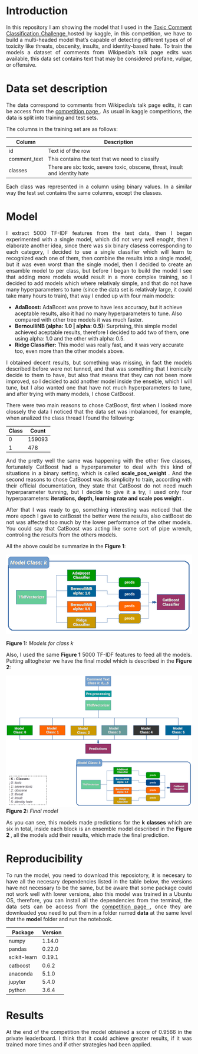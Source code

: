 # Introduction
<p align = "justify">
In this repository I am showing the model that I used in the <a href="https://www.kaggle.com/c/jigsaw-toxic-comment-classification-challenge">Toxic Comment Classification Challenge </a> hosted by kaggle, in this competition, we have to build a multi-headed model that’s capable of detecting different types of of toxicity like threats, obscenity, insults, and identity-based hate. To train the models a dataset of comments from Wikipedia’s talk page edits was available, this data set contains text that may be considered profane, vulgar, or offensive.
</p>

# Data set description
<p align = "justify">
The data correspond to comments from Wikipedia’s talk page edits, it can be access from the <a href = "https://www.kaggle.com/c/jigsaw-toxic-comment-classification-challenge/data"> competition page </a>. As usual in kaggle competitions, the data is split into training and test sets.
</p>
The columns in the training set are as follows:

|Column      | Description                                                       |
|------------|-------------------------------------------------------------------|
|id          | Text id of the row                                                |
|comment_text| This contains the text that we need to classify                   |
|classes     | There are six: toxic, severe toxic, obscene, threat, insult and identity hate|

<p align = "justify">
Each class was represented in a column using binary values. In a similar way the test set contains the same columns, except the classes.
</p>

# Model
<p align="justify">
I extract 5000 TF-IDF features from the text data, then I began experimented with a single model, which did not very well enoght, then I elaborate another idea, since there was six binary clasess corresponding to each category, I decided to use a single classifier which will learn to recognized each one of them, then combine the results into a single model, but it was even worst than the single model, then I decided to create an ensamble model to per class, but before I began to build the model I see that adding more models would result in a more complex training, so I decided to add models which where relativaly simple, and that do not have many hyperparameters to tune (since the data set is relativaly large, it could take many hours to train), that way I ended up with four main models:
</p>

- __AdaBoost:__ AdaBoost was prove to have less accuracy, but it achieve aceptable results, also it had no many hyperparameters to tune. Also compared with other tree models it was much faster.
- __BernoulliNB (alpha: 1.0 | alpha: 0.5):__ Surprising, this simple model achieved aceptable results, therefore I decided to add two of them, one using alpha: 1.0 and the other with alpha: 0.5.
- __Ridge Classifier:__ This model was really fast, and it was very accurate too, even more than the other models above.
<p align = "justify">
I obtained decent results, but something was missing, in fact the models described before were not tunned, and that was something that I ironically decide to them to have, but also that means that they can not been more improved, so I decided to add another model inside the enseble, which I will tune, but I also wanted one that have not much hyperparameters to tune, and after trying with many models, I chose CatBoost.
</p>
<p align = "justify">
There were two main reasons to chose CatBoost, first when I looked more clossely the data I noticed that the data set was imbalanced, for example, when analized the class thread I found the following:
</p>

| Class | Count |
|-------|-------|
|   0   |159093 |
|   1   |478    |

<p align = "justify">
And the pretty well the same was happening with the other five classes, fortunately CatBoost had a hyperparameter to deal with this kind of situations in a binary setting, which is called <b> scale_pos_weight </b>. And the second reasons to chose CatBoost was its simplicity to train, according with their official documentation, they state that CatBoost do not need much hyperparameter tunning, but I decide to give it a try, I used only four hyperparameters: <b> iterations, depth, learning rate and scale pos weight </b>.
</p>
<p align = "justify">
After that I was ready to go, something interesting was noticed that the more epoch I gave to catBosst the better were the results, also catBoost do not was affected too much by the lower performance of the other models. You could say that CatBoost was acting like some sort of pipe wrench, controling the results from the others models.
</p>

All the above could be summarize in the __Figure 1__:

![Models](models.png)

__Figure 1:__ _Models for class k_

<p align = "justify">
Also, I used the same <b>Figure 1</b> 5000 TF-IDF features to feed all the models. Putting alltogheter we have the final model which is described in the <b> Figure 2</b>:
</p>

![Model Description](model.png)
__Figure 2:__ _Final model_

<p align = "justify">
As you can see, this models made predictions for the <b> k classes </b> which are six in total, inside each block is an ensemble model described in the <b> Figure 2 </b>, all the models add their results, which made the final prediction.
</p>

# Reproducibility
<p align = "justify">
To run the model, you need to download this reposiotory, it is necesary to have all the necesary dependencies listed in the table below, the versions have not necessary to be the same, but be aware that some package could not work well with lower versions, also this model was trained in a Ubuntu OS, therefore, you can install all the dependencies from the terminal, the data sets can be access from the <a href = "https://www.kaggle.com/c/jigsaw-toxic-comment-classification-challenge/data"> competition page </a>, once they are downloaded you need to put them in a folder named <b>data</b> at the same level that the <b>model</b> folder and run the notebook.
</p>

|       Package     |      Version      |
|-------------------|-------------------|
| numpy             |       1.14.0      |
| pandas            |       0.22.0      |
| scikit-learn      |       0.19.1      |
| catboost          |       0.6.2       |
| anaconda          |       5.1.0       |
|	jupyter 	        |       5.4.0       |
| python            |       3.6.4       |

# Results
<p align="justify">
At the end of the competition the model obtained a score of 0.9566 in the private leaderboard. I think that it could achieve greater results, if it was trained more times and if other strategies had been applied.
</p>
